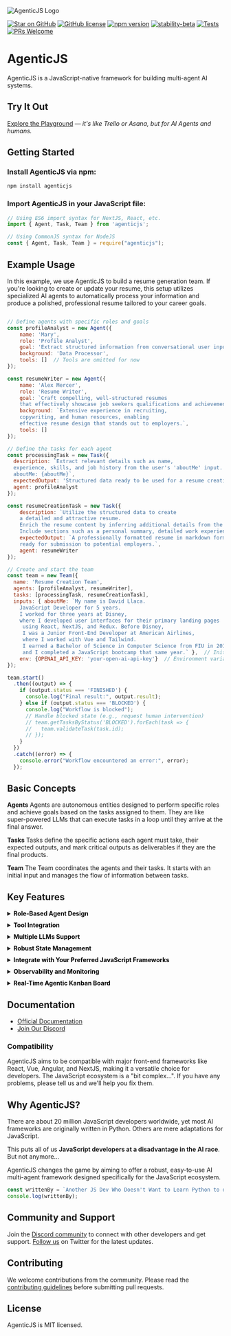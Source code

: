![AgenticJS Logo](https://www.agenticjs.com/logo.svg)

[![Star on GitHub](https://img.shields.io/github/stars/AI-Champions/agenticjs.svg?style=social)](https://github.com/AI-Champions/AgenticJS)
[![GitHub license](https://img.shields.io/badge/license-MIT-blue.svg)](https://github.com/AI-Champions/agenticjs/blob/main/LICENSE) [![npm version](https://img.shields.io/npm/v/agenticjs.svg?style=flat)](https://www.npmjs.com/package/agenticjs)
[![stability-beta](https://img.shields.io/badge/stability-beta-33bbff.svg)](https://github.com/mkenney/software-guides/blob/master/STABILITY-BADGES.md#beta)
[![Tests](https://github.com/AI-Champions/AgenticJS/actions/workflows/stable-main-check-workflow.yml/badge.svg)](https://github.com/AI-Champions/AgenticJS/actions/workflows/stable-main-check-workflow.yml)
[![PRs Welcome](https://img.shields.io/badge/PRs-welcome-brightgreen.svg)](https://github.com/AI-Champions/AgenticJS/pulls)

# AgenticJS
AgenticJS is a JavaScript-native framework for building multi-agent AI systems.

## Try It Out

[Explore the Playground](https://www.agenticjs.com/playground) — *it's like Trello or Asana, but for AI Agents and humans.*

## Getting Started

### Install AgenticJS via npm:

```bash
npm install agenticjs
```

### Import AgenticJS in your JavaScript file:

```js
// Using ES6 import syntax for NextJS, React, etc.
import { Agent, Task, Team } from 'agenticjs';
```

```js
// Using CommonJS syntax for NodeJS
const { Agent, Task, Team } = require("agenticjs");
```

## Example Usage

In this example, we use AgenticJS to build a resume generation team. If you're looking to create or update your resume, this setup utilizes specialized AI agents to automatically process your information and produce a polished, professional resume tailored to your career goals.

```js

// Define agents with specific roles and goals
const profileAnalyst = new Agent({
    name: 'Mary', 
    role: 'Profile Analyst', 
    goal: 'Extract structured information from conversational user input.', 
    background: 'Data Processor',
    tools: []  // Tools are omitted for now
});

const resumeWriter = new Agent({
    name: 'Alex Mercer', 
    role: 'Resume Writer', 
    goal: `Craft compelling, well-structured resumes 
    that effectively showcase job seekers qualifications and achievements.`,
    background: `Extensive experience in recruiting, 
    copywriting, and human resources, enabling 
    effective resume design that stands out to employers.`,
    tools: []
});

// Define the tasks for each agent
const processingTask = new Task({ 
  description: `Extract relevant details such as name, 
  experience, skills, and job history from the user's 'aboutMe' input. 
  aboutMe: {aboutMe}`,
  expectedOutput: 'Structured data ready to be used for a resume creation.', 
  agent: profileAnalyst
});

const resumeCreationTask = new Task({ 
    description: `Utilize the structured data to create 
    a detailed and attractive resume. 
    Enrich the resume content by inferring additional details from the provided information.
    Include sections such as a personal summary, detailed work experience, skills, and educational background.`,
    expectedOutput: `A professionally formatted resume in markdown format, 
    ready for submission to potential employers.`, 
    agent: resumeWriter 
});

// Create and start the team
const team = new Team({
  name: 'Resume Creation Team',
  agents: [profileAnalyst, resumeWriter],
  tasks: [processingTask, resumeCreationTask],
  inputs: { aboutMe: `My name is David Llaca. 
    JavaScript Developer for 5 years. 
    I worked for three years at Disney, 
    where I developed user interfaces for their primary landing pages
     using React, NextJS, and Redux. Before Disney, 
     I was a Junior Front-End Developer at American Airlines, 
     where I worked with Vue and Tailwind. 
     I earned a Bachelor of Science in Computer Science from FIU in 2018, 
     and I completed a JavaScript bootcamp that same year.` },  // Initial input for the first task
    env: {OPENAI_API_KEY: 'your-open-ai-api-key'}  // Environment variables for the team
});

team.start()
  .then((output) => {
    if (output.status === 'FINISHED') {
      console.log("Final result:", output.result);
    } else if (output.status === 'BLOCKED') {
      console.log("Workflow is blocked");
      // Handle blocked state (e.g., request human intervention)
      // team.getTasksByStatus('BLOCKED').forEach(task => {
      //   team.validateTask(task.id);
      // });
    }
  })
  .catch((error) => {
    console.error("Workflow encountered an error:", error);
  });
```

## Basic Concepts

**Agents** 
Agents are autonomous entities designed to perform specific roles and achieve goals based on the tasks assigned to them. They are like super-powered LLMs that can execute tasks in a loop until they arrive at the final answer.

**Tasks**
Tasks define the specific actions each agent must take, their expected outputs, and mark critical outputs as deliverables if they are the final products.

**Team**
The Team coordinates the agents and their tasks. It starts with an initial input and manages the flow of information between tasks.

## Key Features

<!-- - **Role-Based Agent Design:** Design agents with specific roles and goals.
- **Redux-Inspired Architecture:** This architecture offers a unified approach to managing the states of all AI agents. As a big plus, it integrates effortlessly into your React applications.
- **Real-Time Visualizer:** Built-in UI visualizer for development and debugging.
- **Browser and Server Compatibility:** Works seamlessly across client and server environments.
- **Multi-Model Support:** Integrates with various AI models including OpenAI, Gemini, Claude, and Mistral, enhancing versatility and adaptability. -->

<details style="margin-bottom:10px;">
  <summary><b style="color:black;">Role-Based Agent Design</b></summary>

<p style="margin-top:10px;">
Harness the power of specialization by configuring AI agents to excel in distinct, critical functions within your projects. This approach enhances the effectiveness and efficiency of each task, moving beyond the limitations of generic AI.

In this example, our software development team is powered by three specialized AI agents: Dave, Ella, and Quinn. Each agent is expertly tailored to its specific role, ensuring efficient task handling and synergy that accelerates the development cycle.
</p>

```js
import { Agent } from 'agenticjs';

const daveLoper = new Agent({
  name: 'Dave Loper',
  role: 'Developer',
  goal: 'Write and review code',
  background: 'Experienced in JavaScript, React, and Node.js'
});

const ella = new Agent({
  name: 'Ella',
  role: 'Product Manager',
  goal: 'Define product vision and manage roadmap',
  background: 'Skilled in market analysis and product strategy'
});

const quinn = new Agent({
  name: 'Quinn',
  role: 'QA Specialist',
  goal: 'Ensure quality and consistency',
  background: 'Expert in testing, automation, and bug tracking'
});

```
</details>


<details style="margin-bottom:10px;">
  <summary><b style="color:black;">Tool Integration</b></summary>

<p style="margin-top:10px;">
Just as professionals use specific tools to excel in their tasks, enable your AI agents to utilize tools like search engines, calculators, and more to perform specialized tasks with greater precision and efficiency.

In this example, one of the AI agents, Peter Atlas, leverages the Tavily Search Results tool to enhance his ability to select the best cities for travel. This tool allows Peter to analyze travel data considering weather, prices, and seasonality, ensuring the most suitable recommendations.
</p>

```js
import { Agent, Tool } from 'agenticjs';

const tavilySearchResults = new Tool({
  name: 'Tavily Search Results',
  maxResults: 1,
  apiKey: 'ENV_TRAVILY_API_KEY',
});

const peterAtlas = new Agent({
  name: 'Peter Atlas',
  role: 'City Selector',
  goal: 'Choose the best city based on comprehensive travel data',
  background: 'Experienced in geographical data analysis and travel trends',
  tools: [tavilySearchResults]
});
```

*AgenticJS supports all LangchainJS-compatible tools, offering a versatile approach to tool integration. For further details, visit the [documentation](https://github.com/AI-Champions/AgenticJS).*
</details>  


<details style="margin-bottom:10px;">
  <summary><b style="color:black;">Multiple LLMs Support</b></summary>

<p style="margin-top:10px;">
Optimize your AI solutions by integrating a range of specialized AI models, each tailored to excel in distinct aspects of your projects.

In this example, the agents—Emma, Lucas, and Mia—use diverse AI models to handle specific stages of feature specification development. This targeted use of AI models not only maximizes efficiency but also ensures that each task is aligned with the most cost-effective and appropriate AI resources.
</p>

```js
import { Agent } from 'agenticjs';

const emma = new Agent({
  name: 'Emma',
  role: 'Initial Drafting',
  goal: 'Outline core functionalities',
  llmConfig: {
    provider: "google",
    model: "gemini-1.5-pro",
  }
});

const lucas = new Agent({
  name: 'Lucas',
  role: 'Technical Specification',
  goal: 'Draft detailed technical specifications',
  llmConfig: {
    provider: "anthropic",
    model: "claude-3-5-sonnet-20240620",
  }
});

const mia = new Agent({
  name: 'Mia',
  role: 'Final Review',
  goal: 'Ensure accuracy and completeness of the final document',
  llmConfig: {
    provider: "openai",
    model: "gpt-4o",
  }
});
```

*For further details on integrating diverse AI models with AgenticJS, please visit the [documentation](https://github.com/AI-Champions/AgenticJS).*
  </details>

  <details style="margin-bottom:10px;">
  <summary><b style="color:black;">Robust State Management</b></summary>

<p style="margin-top:10px;">
AgenticJS employs a Redux-inspired architecture, enabling a unified approach to manage the states of AI agents, tasks, and overall flow within your applications. This method ensures consistent state management across complex agent interactions, providing enhanced clarity and control.

Here's a simplified example demonstrating how to integrate AgenticJS with state management in a React application:
</p>

```js
import myAgentsTeam from "./agenticTeam";

const AgenticJSComponent = () => {
  const useTeamStore = myAgentsTeam.useStore();

  const { agents, workflowResult } = useTeamStore(state => ({
    agents: state.agents,
    workflowResult: state.workflowResult,
  }));

  return (
    <div>
      <button onClick={myAgentsTeam.start}>Start Team Workflow</button>
      <p>Workflow Result: {workflowResult}</p>
      <div>
        <h2>🕵️‍♂️ Agents</h2>
        {agents.map(agent => (
          <p key={agent.id}>{agent.name} - {agent.role} - Status: ({agent.status})</p>
        ))}
      </div>
    </div>
  );
};

export default AgenticJSComponent;
```

*For a deeper dive into state management with AgenticJS, visit the [documentation](https://github.com/AI-Champions/AgenticJS).*  
  </details>

  <details style="margin-bottom:10px;">
  <summary><b style="color:black;">Integrate with Your Preferred JavaScript Frameworks</b></summary>

<p style="margin-top:10px;">
Easily add AI capabilities to your NextJS, React, Vue, Angular, and Node.js projects.

AgenticJS is designed for seamless integration across a diverse range of JavaScript environments. Whether you’re enhancing user interfaces in React, Vue, or Angular, building scalable applications with NextJS, or implementing server-side solutions in Node.js, the framework integrates smoothly into your existing workflow. 
</p>

```js
import React from 'react';
import myAgentsTeam from "./agenticTeam";

const TaskStatusComponent = () => {
  const useTeamStore = myAgentsTeam.useStore();
  
  const { tasks } = useTeamStore(state => ({
    tasks: state.tasks.map(task => ({
      id: task.id,
      description: task.description,
      status: task.status
    }))
  }));

  return (
    <div>
      <h1>Task Statuses</h1>
      <ul>
        {tasks.map(task => (
          <li key={task.id}>{task.description}: Status - {task.status}</li>
        ))}
      </ul>
    </div>
  );
};

export default TaskStatusComponent;
```

*For a deeper dive visit the [documentation](https://github.com/AI-Champions/AgenticJS).*  
  </details>

  </details>
  <details style="margin-bottom:10px;">
  <summary><b style="color:black;">Observability and Monitoring</b></summary>

<p style="margin-top:10px;">
Built into AgenticJS, the observability features enable you to track every state change with detailed stats and logs, ensuring full transparency and control. This functionality provides real-time insights into token usage, operational costs, and state changes, enhancing system reliability and enabling informed decision-making through comprehensive data visibility.

The following code snippet demonstrates how the state management approach is utilized to monitor and react to changes in workflow logs, providing granular control and deep insights into the operational dynamics of your AI agents:
</p>

```js

const useStore = myAgentsTeam.useStore();

useStore.subscribe(state => state.workflowLogs, (newLogs, previousLogs) => {
    if (newLogs.length > previousLogs.length) {
        const { task, agent, metadata } = newLogs[newLogs.length - 1];
        if (newLogs[newLogs.length - 1].logType === 'TaskStatusUpdate') {
            switch (task.status) {
                case TASK_STATUS_enum.DONE:
                    console.log('Task Completed', {
                        taskDescription: task.description,
                        agentName: agent.name,
                        agentModel: agent.llmConfig.model,
                        duration: metadata.duration,
                        llmUsageStats: metadata.llmUsageStats,
                        costDetails: metadata.costDetails,
                    });
                    break;
                case TASK_STATUS_enum.DOING:
                case TASK_STATUS_enum.BLOCKED:
                case TASK_STATUS_enum.REVISE:
                case TASK_STATUS_enum.TODO:
                    console.log('Task Status Update', {
                        taskDescription: task.description,
                        taskStatus: task.status,
                        agentName: agent.name
                    });
                    break;
                default:
                    console.warn('Encountered an unexpected task status:', task.status);
                    break;
            }
        }
    }
});
```

For more details on how to utilize observability features in AgenticJS, please visit the [documentation](https://github.com/AI-Champions/AgenticJS).  
  </details>     

  </details>
  <details style="margin-bottom:10px;">
  <summary><b style="color:black;">Real-Time Agentic Kanban Board</b></summary>

<p style="margin-top:10px;">
Work, prototype, run, and share your AI agents effortlessly with your teams and clients—no installations, complex commands, or servers required. Who said that AI is hard anymore?
</p>

**Why a Kanban Board?**

Kanban boards are excellent tools for showcasing team workflows in real time, providing a clear and interactive snapshot of each member's progress. We’ve adapted this concept for AI agents. Now, you can visualize the workflow of your AI agents as team members, with tasks moving from "To Do" to "Done" right before your eyes. This visual representation simplifies understanding and managing complex AI operations, making it accessible to anyone, anywhere.
</details> 

## Documentation

- [Official Documentation](https://docs.agenticjs.com/category/core-concepts)
- [Join Our Discord](https://bit.ly/JoinAIChamps)

### Compatibility

AgenticJS aims to be compatible with major front-end frameworks like React, Vue, Angular, and NextJS, making it a versatile choice for developers. The JavaScript ecosystem is a "bit complex...". If you have any problems, please tell us and we'll help you fix them.

## Why AgenticJS?

There are about 20 million JavaScript developers worldwide, yet most AI frameworks are originally written in Python. Others are mere adaptations for JavaScript. 

This puts all of us **JavaScript developers at a disadvantage in the AI race**. But not anymore...

AgenticJS changes the game by aiming to offer a robust, easy-to-use AI multi-agent framework designed specifically for the JavaScript ecosystem.

```js
const writtenBy = `Another JS Dev Who Doesn't Want to Learn Python to do meaningful AI Stuff.`;
console.log(writtenBy);
```

## Community and Support

Join the [Discord community](https://bit.ly/JoinAIChamps) to connect with other developers and get support. [Follow us](https://x.com/dariel_noel) on Twitter for the latest updates.

## Contributing

We welcome contributions from the community. Please read the [contributing guidelines](https://github.com/AI-Champions/AgenticJS/blob/main/CONTRIBUTING.md) before submitting pull requests.

## License

AgenticJS is MIT licensed.

